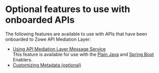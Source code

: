 # Optional features to use with onboarded APIs

The following features are available to use with APIs that have been onboarded to Zowe API Mediation Layer:

* [Using API Mediation Layer Message Service](./api-mediation-message-service.md)  
    This feature is available for use with the [Plain Java](./onboard-plain-java-enabler.md) and [Spring Boot](./onboard-spring-boot-enabler.md) Enablers.
* [Customizing Metadata (optional)](./custom-metadata.md)